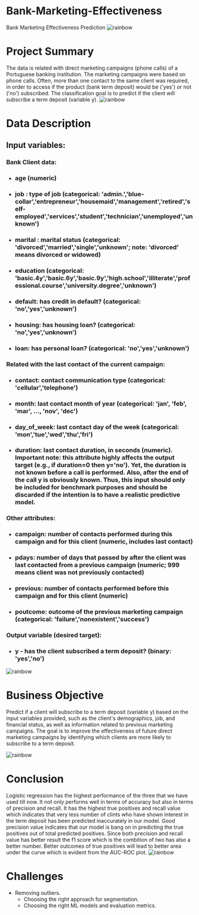 # Bank-Marketing-Effectiveness
Bank Marketing Effectiveness Prediction
![rainbow](https://user-images.githubusercontent.com/85065799/204543278-26c507b6-400a-42e0-852f-2e09362f6e12.png)
# Project Summary
The data is related with direct marketing campaigns (phone calls) of a Portuguese banking institution. The marketing campaigns were based on phone calls. Often, more than one contact to the same client was required, in order to access if the product (bank term deposit) would be ('yes') or not ('no') subscribed. The classification goal is to predict if the client will subscribe a term deposit (variable y).
![rainbow](https://user-images.githubusercontent.com/85065799/204543278-26c507b6-400a-42e0-852f-2e09362f6e12.png)
# Data Description
## <b>Input variables: </b>
### <b> Bank Client data: </b>

* ### age (numeric)
* ### job : type of job (categorical: 'admin.','blue-collar','entrepreneur','housemaid','management','retired','self-employed','services','student','technician','unemployed','unknown')
* ### marital : marital status (categorical: 'divorced','married','single','unknown'; note: 'divorced' means divorced or widowed)
* ### education (categorical: 'basic.4y','basic.6y','basic.9y','high.school','illiterate','professional.course','university.degree','unknown')
* ### default: has credit in default? (categorical: 'no','yes','unknown')
* ### housing: has housing loan? (categorical: 'no','yes','unknown')
* ### loan: has personal loan? (categorical: 'no','yes','unknown')

### <b> Related with the last contact of the current campaign:</b>
* ### contact: contact communication type (categorical: 'cellular','telephone')
* ### month: last contact month of year (categorical: 'jan', 'feb', 'mar', ..., 'nov', 'dec')
* ### day_of_week: last contact day of the week (categorical: 'mon','tue','wed','thu','fri')
* ### duration: last contact duration, in seconds (numeric). Important note: this attribute highly affects the output target (e.g., if duration=0 then y='no'). Yet, the duration is not known before a call is performed. Also, after the end of the call y is obviously known. Thus, this input should only be included for benchmark purposes and should be discarded if the intention is to have a realistic predictive model.

### <b>Other attributes: </b>
* ### campaign: number of contacts performed during this campaign and for this client (numeric, includes last contact)
* ### pdays: number of days that passed by after the client was last contacted from a previous campaign (numeric; 999 means client was not previously contacted)
* ### previous: number of contacts performed before this campaign and for this client (numeric)
* ### poutcome: outcome of the previous marketing campaign (categorical: 'failure','nonexistent','success')


### <b>Output variable (desired target):</b>
* ### y - has the client subscribed a term deposit? (binary: 'yes','no')
![rainbow](https://user-images.githubusercontent.com/85065799/204543278-26c507b6-400a-42e0-852f-2e09362f6e12.png)

# Business Objective
Predict if a client will subscribe to a term deposit (variable y) based on the input variables provided, such as the client's demographics, job, and financial status, as well as information related to previous marketing campaigns. The goal is to improve the effectiveness of future direct marketing campaigns by identifying which clients are more likely to subscribe to a term deposit.

![rainbow](https://user-images.githubusercontent.com/85065799/204543278-26c507b6-400a-42e0-852f-2e09362f6e12.png)

# Conclusion

Logistic regression has the highest performance of the three that we have used till now. It not only performs well in terms of accuracy but also in terms of precision and recall. It has the highest true positives and recall value which indicates that very less number of clints who have shown interest in the term deposit has been predicted inaccurately in our model. Good precision value indicates that our model is bang on in predicting the true positives out of total predicted positives. Since both precision and recall value has better result the f1 score which is the combition of two has also a better number. Better outcomes of true positives will lead to better area under the curve which is evident from the AUC-ROC plot.
![rainbow](https://user-images.githubusercontent.com/85065799/204543278-26c507b6-400a-42e0-852f-2e09362f6e12.png)
# Challenges
* Removing outliers.
  * Choosing the right approach for segmentation.
  * Choosing the right ML models and evaluation metrics.

